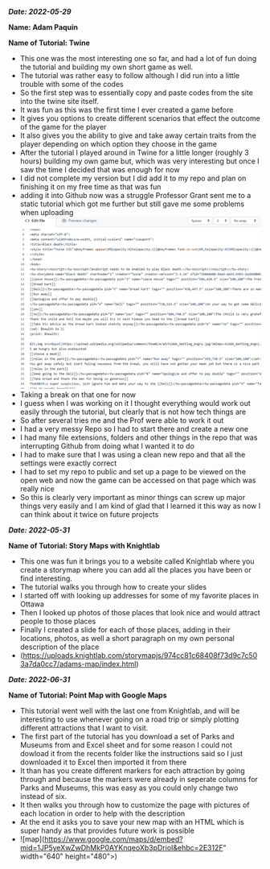 **_Date: 2022-05-29_**

**Name: Adam Paquin**

**Name of Tutorial: Twine**

+ This one was the most interesting one so far, and had a lot of fun doing the tutorial and building my own short game as well.
+ The tutorial was rather easy to follow although I did run into a little trouble with some of the codes
+ So the first step was to essentially copy and paste codes from the site into the twine site itself.
+ It was fun as this was the first time I ever created a game before
+ It gives you options to create different scenarios that effect the outcome of the game for the player
+ It also gives you the ability to give and take away certain traits from the player depending on which option they choose in the game
+ After the tutorial I played around in Twine for a little longer (roughly 3 hours) building my own game but, which was very interesting but once I saw the time I decided that was enough for now
+ I did not complete my version but I did add it to my repo and plan on finishing it on my free time as that was fun
+ adding it into Github now was a struggle Professor Grant sent me to a static tutorial which got me further but still gave me some problems when uploading ![Error message](https://github.com/Adam33dp/-hist3814-materials/blob/main/Part-3.md/twine%20problem.jpg)
+ Taking a break on that one for now
+ I guess when I was working on it I thought everything would work out easily through the tutorial, but clearly that is not how tech things are
+ So after several tries me and the Prof were able to work it out
+ I had a very messy Repo so I had to start there and create a new one
+ I had many file extensions, folders and other things in the repo that was interrupting Github from doing what I wanted it to do
+ I had to make sure that I was using a clean new repo and that all the settings were exactly correct
+ I had to set my repo to public and set up a page to be viewed on the open web and now the game can be accessed on that page which was really nice
+ So this is clearly very important as minor things can screw up major things very easily and I am kind of glad that I learned it this way as now I can think about it twice on future projects





**_Date: 2022-05-31_**

**Name of Tutorial: Story Maps with Knightlab**

+ This one was fun it brings you to a website called Knightlab where you create a storymap where you can add all the places you have been or find interesting.
+ The tutorial walks you through how to create your slides
+ I started off with looking up addresses for some of my favorite places in Ottawa
+ Then I looked up photos of those places that look nice and would attract people to those places
+ Finally I created a slide for each of those places, adding in their locations, photos, as well a short paragraph on my own personal description of the place
+ (https://uploads.knightlab.com/storymapjs/974cc81c68408f73d9c7c503a7da0cc7/adams-map/index.html)




**_Date: 2022-06-31_**

**Name of Tutorial: Point Map with Google Maps**

+ This tutorial went well with the last one from Knightlab, and will be interesting to use whenever going on a road trip or  simply plotting different attractions that I want to visit.
+ The first part of the tutorial has you download a set of Parks and Museums from and Excel sheet and for some reason I could not dowload it from the recents folder like the instructions said so I just downloaded it to Excel then imported it from there
+ It than has you create different markers for each attraction by going through and because the markers were already in seperate columns for Parks and Museums, this was easy as you could only change two instead of six.
+ It then walks you through how to customize the page with pictures of each location in order to help with the description
+ At the end it asks you to save your new map with an HTML which is super handy as that provides future work is possible
+ ![map](https://www.google.com/maps/d/embed?mid=1JP5yeXwZwDhMkP0AYKnqeoXb3pDrioI&ehbc=2E312F" width="640" height="480"></iframe>)
